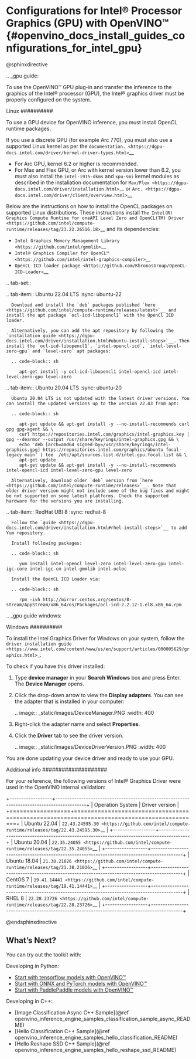 # Configurations for Intel® Processor Graphics (GPU) with OpenVINO™ {#openvino_docs_install_guides_configurations_for_intel_gpu}


@sphinxdirective

.. _gpu guide:

To use the OpenVINO™ GPU plug-in and transfer the inference to the graphics of the Intel® processor (GPU), the Intel® graphics driver must be properly configured on the system.

Linux
##########

To use a GPU device for OpenVINO inference, you must install OpenCL runtime packages.

If you use a discrete GPU (for example Arc 770), you must also use a supported Linux kernel as per the `documentation. <https://dgpu-docs.intel.com/driver/kernel-driver-types.html>`__ 

- For Arc GPU, kernel 6.2 or higher is recommended. 
- For Max and Flex GPU, or Arc with kernel version lower than 6.2, you must also install the ``intel-i915-dkms`` and ``xpu-smi`` kernel modules as described in the installation documentation for `Max/Flex <https://dgpu-docs.intel.com/driver/installation.html>`__ or `Arc. <https://dgpu-docs.intel.com/driver/client/overview.html>`__

Below are the instructions on how to install the OpenCL packages on supported Linux distributions. These instructions install `The Intel(R) Graphics Compute Runtime for oneAPI Level Zero and OpenCL(TM) Driver <https://github.com/intel/compute-runtime/releases/tag/23.22.26516.18>`__ and its dependencies: 

- `Intel Graphics Memory Management Library <https://github.com/intel/gmmlib>`__
- `Intel® Graphics Compiler for OpenCL™ <https://github.com/intel/intel-graphics-compiler>`__
- `OpenCL ICD loader package <https://github.com/KhronosGroup/OpenCL-ICD-Loader>`__

.. tab-set::

   .. tab-item:: Ubuntu 22.04 LTS
      :sync: ubuntu-22

      Download and install the `deb` packages published `here <https://github.com/intel/compute-runtime/releases/latest>`__ and install the apt package `ocl-icd-libopencl1` with the OpenCl ICD loader.
      
      Alternatively, you can add the apt repository by following the `installation guide <https://dgpu-docs.intel.com/driver/installation.html#ubuntu-install-steps>`__. Then install the `ocl-icd-libopencl1`, `intel-opencl-icd`, `intel-level-zero-gpu` and `level-zero` apt packages:
      
      .. code-block:: sh
      
         apt-get install -y ocl-icd-libopencl1 intel-opencl-icd intel-level-zero-gpu level-zero

   .. tab-item:: Ubuntu 20.04 LTS
      :sync: ubuntu-20

      Ubuntu 20.04 LTS is not updated with the latest driver versions. You can install the updated versions up to the version 22.43 from apt:
      
      .. code-block:: sh
         
         apt-get update && apt-get install -y --no-install-recommends curl gpg gpg-agent && \
         curl https://repositories.intel.com/graphics/intel-graphics.key | gpg --dearmor --output /usr/share/keyrings/intel-graphics.gpg && \
         echo 'deb [arch=amd64 signed-by=/usr/share/keyrings/intel-graphics.gpg] https://repositories.intel.com/graphics/ubuntu focal-legacy main' | tee  /etc/apt/sources.list.d/intel.gpu.focal.list && \
         apt-get update
         apt-get update && apt-get install -y --no-install-recommends intel-opencl-icd intel-level-zero-gpu level-zero
      
      Alternatively, download older `deb` version from `here <https://github.com/intel/compute-runtime/releases>`__. Note that older driver version might not include some of the bug fixes and might be not supported on some latest platforms. Check the supported hardware for the versions you are installing.

   .. tab-item:: RedHat UBI 8
      :sync: redhat-8

      Follow the `guide <https://dgpu-docs.intel.com/driver/installation.html#rhel-install-steps>`__ to add Yum repository.
      
      Install following packages: 
      
      .. code-block:: sh
      
         yum install intel-opencl level-zero intel-level-zero-gpu intel-igc-core intel-igc-cm intel-gmmlib intel-ocloc
      
      Install the OpenCL ICD Loader via:
      
      .. code-block:: sh
      
         rpm -ivh http://mirror.centos.org/centos/8-stream/AppStream/x86_64/os/Packages/ocl-icd-2.2.12-1.el8.x86_64.rpm

.. _gpu guide windows:

Windows
##########

To install the Intel Graphics Driver for Windows on your system, follow the `driver installation guide <https://www.intel.com/content/www/us/en/support/articles/000005629/graphics.html>`_.

To check if you have this driver installed:

1. Type **device manager** in your **Search Windows** box and press Enter. The **Device Manager** opens.
2. Click the drop-down arrow to view the **Display adapters**. You can see the adapter that is installed in your computer:  

   .. image:: _static/images/DeviceManager.PNG
      :width: 400

3. Right-click the adapter name and select **Properties**.
4. Click the **Driver** tab to see the driver version.  

   .. image:: _static/images/DeviceDriverVersion.PNG
      :width: 400


You are done updating your device driver and ready to use your GPU.

Additional info
####################

For your reference, the following versions of Intel® Graphics Driver were used in the OpenVINO internal validation:

+------------------+-------------------------------------------------------------------------------------------+
| Operation System | Driver version                                                                            |
+==================+===========================================================================================+
| Ubuntu 22.04     | `22.43.24595.30 <https://github.com/intel/compute-runtime/releases/tag/22.43.24595.30>`__ |
+------------------+-------------------------------------------------------------------------------------------+
| Ubuntu 20.04     | `22.35.24055 <https://github.com/intel/compute-runtime/releases/tag/22.35.24055>`__       |
+------------------+-------------------------------------------------------------------------------------------+
| Ubuntu 18.04     | `21.38.21026 <https://github.com/intel/compute-runtime/releases/tag/21.38.21026>`__       |
+------------------+-------------------------------------------------------------------------------------------+
| CentOS 7         | `19.41.14441 <https://github.com/intel/compute-runtime/releases/tag/19.41.14441>`__       |
+------------------+-------------------------------------------------------------------------------------------+
| RHEL 8           | `22.28.23726 <https://github.com/intel/compute-runtime/releases/tag/22.28.23726>`__       |
+------------------+-------------------------------------------------------------------------------------------+

@endsphinxdirective


## What’s Next?

You can try out the toolkit with:

Developing in Python:
   * [Start with tensorflow models with OpenVINO™](https://docs.openvino.ai/latest/notebooks/101-tensorflow-to-openvino-with-output.html)
   * [Start with ONNX and PyTorch models with OpenVINO™](https://docs.openvino.ai/latest/notebooks/102-pytorch-onnx-to-openvino-with-output.html)
   * [Start with PaddlePaddle models with OpenVINO™](https://docs.openvino.ai/latest/notebooks/103-paddle-onnx-to-openvino-classification-with-output.html)

Developing in C++:
   * [Image Classification Async C++ Sample](@ref openvino_inference_engine_samples_classification_sample_async_README)
   * [Hello Classification C++ Sample](@ref openvino_inference_engine_samples_hello_classification_README)
   * [Hello Reshape SSD C++ Sample](@ref openvino_inference_engine_samples_hello_reshape_ssd_README)

